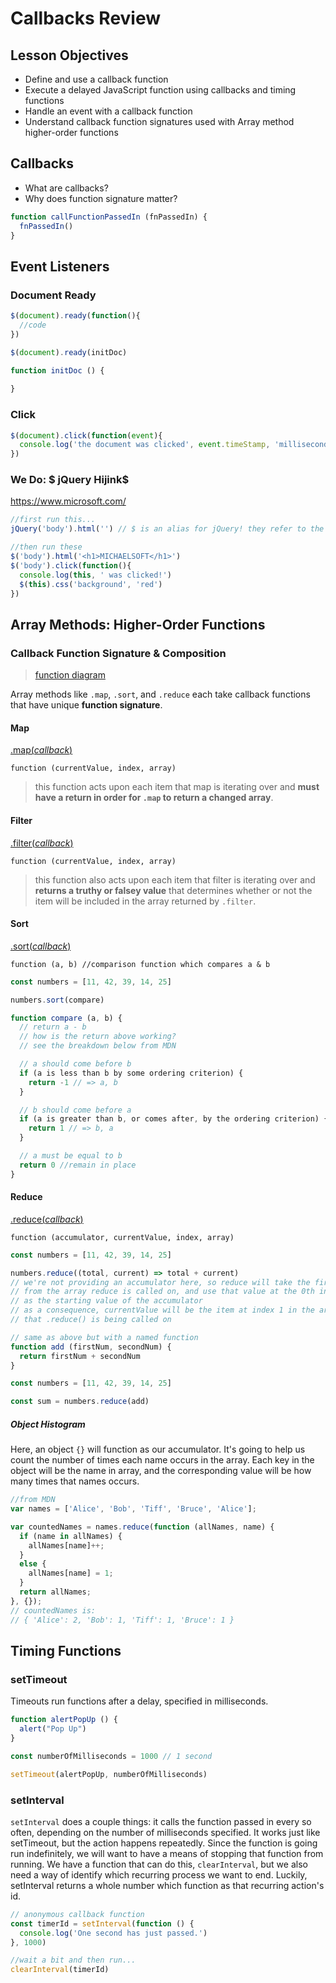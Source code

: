 # Callbacks Review

## Lesson Objectives

  - Define and use a callback function
  - Execute a delayed JavaScript function using callbacks and timing functions
  - Handle an event with a callback function
  - Understand callback function signatures used with Array method higher-order functions

## Callbacks

  - What are callbacks?
  - Why does function signature matter?

```js
function callFunctionPassedIn (fnPassedIn) {
  fnPassedIn()
}
```

## Event Listeners

### Document Ready

```js
$(document).ready(function(){
  //code
})
```

```js
$(document).ready(initDoc)

function initDoc () {
  
}
```

### Click

```js
$(document).click(function(event){
  console.log('the document was clicked', event.timeStamp, 'milliseconds since page load')
})
```

### We Do: $ jQuery Hijink$ 

https://www.microsoft.com/

```js
//first run this...
jQuery('body').html('') // $ is an alias for jQuery! they refer to the same thing

//then run these
$('body').html('<h1>MICHAELSOFT</h1>')
$('body').click(function(){
  console.log(this, ' was clicked!')
  $(this).css('background', 'red')
})
```
## Array Methods: Higher-Order Functions

### Callback Function Signature & Composition

> [function diagram](https://superbuggy.github.io/js-tooltips/)

Array methods like `.map`, `.sort`, and `.reduce` each take callback functions that have unique **function signature**.

#### Map

[.map(*callback*)](https://developer.mozilla.org/en-US/docs/Web/JavaScript/Reference/Global_Objects/Array/map)

`function (currentValue, index, array)`
> this function acts upon each item that map is iterating over and **must have a return in order for `.map` to return a changed array**. 

#### Filter

[.filter(*callback*)](https://developer.mozilla.org/en-US/docs/Web/JavaScript/Reference/Global_Objects/Array/map)

`function (currentValue, index, array)`
> this function also acts upon each item that filter is iterating over and **returns a truthy or falsey value** that determines whether or not the item will be included in the array returned by `.filter`. 

#### Sort

[.sort(*callback*)](https://developer.mozilla.org/en-US/docs/Web/JavaScript/Reference/Global_Objects/Array/sort)

`function (a, b) //comparison function which compares a & b`

```js
const numbers = [11, 42, 39, 14, 25]

numbers.sort(compare)

function compare (a, b) {
  // return a - b
  // how is the return above working?
  // see the breakdown below from MDN

  // a should come before b
  if (a is less than b by some ordering criterion) {
    return -1 // => a, b
  }

  // b should come before a
  if (a is greater than b, or comes after, by the ordering criterion) {
    return 1 // => b, a
  }

  // a must be equal to b
  return 0 //remain in place
}
```

#### Reduce

[.reduce(*callback*)](https://developer.mozilla.org/en-US/docs/Web/JavaScript/Reference/Global_Objects/Array/reduce)

`function (accumulator, currentValue, index, array)`

```js
const numbers = [11, 42, 39, 14, 25]

numbers.reduce((total, current) => total + current)
// we're not providing an accumulator here, so reduce will take the first item 
// from the array reduce is called on, and use that value at the 0th index
// as the starting value of the accumulator
// as a consequence, currentValue will be the item at index 1 in the array
// that .reduce() is being called on
```

```js
// same as above but with a named function
function add (firstNum, secondNum) {
  return firstNum + secondNum
}

const numbers = [11, 42, 39, 14, 25]

const sum = numbers.reduce(add)
```

##### Object Histogram

Here, an object `{}` will function as our accumulator. It's going to help us count the number of times each name occurs in the array. Each key in the object will be the name in array, and the corresponding value will be how many times that names occurs.

```js
//from MDN
var names = ['Alice', 'Bob', 'Tiff', 'Bruce', 'Alice'];

var countedNames = names.reduce(function (allNames, name) { 
  if (name in allNames) {
    allNames[name]++;
  }
  else {
    allNames[name] = 1;
  }
  return allNames;
}, {});
// countedNames is:
// { 'Alice': 2, 'Bob': 1, 'Tiff': 1, 'Bruce': 1 }
```

## Timing Functions

### setTimeout

Timeouts run functions after a delay, specified in milliseconds.

```js
function alertPopUp () {
  alert("Pop Up")
}

const numberOfMilliseconds = 1000 // 1 second

setTimeout(alertPopUp, numberOfMilliseconds)
```

### setInterval

`setInterval` does a couple things: it calls the function passed in every so often, depending on the number of milliseconds specified. It works just like setTimeout, but the action happens repeatedly. Since the function is going run indefinitely, we will want to have a means of stopping that function from running. We have a function that can do this, `clearInterval`, but we also need a way of identify which recurring process we want to end. Luckily, setInterval returns a whole number which function as that recurring action's id.

```js
// anonymous callback function
const timerId = setInterval(function () {
  console.log('One second has just passed.')
}, 1000)

//wait a bit and then run...
clearInterval(timerId)
```

